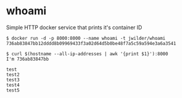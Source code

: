 whoami
======

Simple HTTP docker service that prints it's container ID

    $ docker run -d -p 8000:8000 --name whoami -t jwilder/whoami
    736ab83847bb12dddd8b09969433f3a02d64d5b0be48f7a5c59a594e3a6a3541
    
    $ curl $(hostname --all-ip-addresses | awk '{print $1}'):8000
    I'm 736ab83847bb
    
    test
    test2
    test3
    test4
    test5

